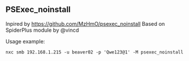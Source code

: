 ## PSExec_noinstall
Inpired by https://github.com/MzHmO/psexec_noinstall
Based on SpiderPlus module by @vincd

Usage example:
```
nxc smb 192.168.1.215 -u beaver02 -p 'Qwe123@1' -M psexec_noinstall
```
